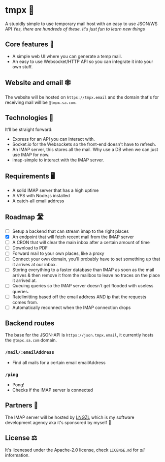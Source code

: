 # tmpx 📨
A stupidly simple to use temporary mail host with an easy to use JSON/WS API _Yes, there are hundreds of these. It's just fun to learn new things_

## Core features 📃
- A simple web UI where you can generate a temp mail.
- An easy to use Websocket/HTTP API so you can integrate it into your own stuff.

## Website and email 🕸️
The website will be hosted on `https://tmpx.email` and the domain that's for receiving mail will be `@tmpx.sa.com`.

## Technologies 🤖
It'll be straight forward:
- Express for an API you can interact with.
- Socket.io for the Websockets so the front-end doesn't have to refresh.
- An IMAP server, this stores all the mail. Why use a DB when we can just use IMAP for now.
- imap-simple to interact with the IMAP server.

## Requirements 🖥
- A solid IMAP server that has a high uptime
- A VPS with Node.js installed
- A catch-all email address

## Roadmap 🛣️
- [ ] Setup a backend that can stream imap to the right places
- [x] An endpoint that will fetch recent mail from the IMAP server
- [ ] A CRON that will clear the main inbox after a certain amount of time
- [ ] Download to PDF
- [ ] Forward mail to your own places, like a proxy
- [ ] Connect your own domain, you'll probably have to set something up that it arrives at our inbox.
- [ ] Storing everything to a faster database than IMAP as soon as the mail arrives & then remove it from the mailbox to leave no traces on the place it arrived at.
- [ ] Queuing queries so the IMAP server doesn't get flooded with useless queries.
- [ ] Ratelimitting based off the email address AND ip that the requests comes from.
- [ ] Automatically reconnect when the IMAP connection drops

## Backend routes
The base for the JSON-API is `https://json.tmpx.email`, it currently hosts the `@tmpx.sa.com` domain.
### `/mail/:emailAddress`
* Find all mails for a certain email emailAddress

### `/ping`
* Pong!
* Checks if the IMAP server is connected
## Partners 🤝
The IMAP server will be hosted by [LNGZL](https://lngzl.nl) which is my software development agency aka it's sponsored by myself 🎉

## License ⚖️
It's licenesed under the Apache-2.0 license, check `LICENSE.md` for _all_ information.
